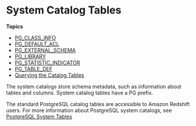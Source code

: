 # System Catalog Tables<a name="c_intro_catalog_views"></a>

**Topics**
+ [PG\_CLASS\_INFO](r_PG_CLASS_INFO.md)
+ [PG\_DEFAULT\_ACL](r_PG_DEFAULT_ACL.md)
+ [PG\_EXTERNAL\_SCHEMA](r_PG_EXTERNAL_SCHEMA.md)
+ [PG\_LIBRARY](r_PG_LIBRARY.md)
+ [PG\_STATISTIC\_INDICATOR](r_PG_STATISTIC_INDICATOR.md)
+ [PG\_TABLE\_DEF](r_PG_TABLE_DEF.md)
+ [Querying the Catalog Tables](c_join_PG.md)

The system catalogs store schema metadata, such as information about tables and columns\. System catalog tables have a PG prefix\.

The standard PostgreSQL catalog tables are accessible to Amazon Redshift users\. For more information about PostgreSQL system catalogs, see [PostgreSQL System Tables](https://www.postgresql.org/docs/8.0/static/catalogs.html#CATALOGS-OVERVIEW) 